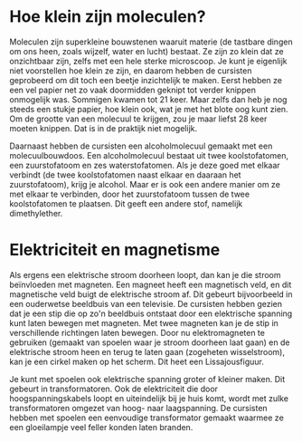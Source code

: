 # Hoe klein zijn moleculen?
Moleculen zijn superkleine bouwstenen waaruit materie (de tastbare dingen om ons heen, zoals wijzelf, water en lucht) bestaat. Ze zijn zo klein dat ze onzichtbaar zijn, zelfs met een hele sterke microscoop. Je kunt je eigenlijk niet voorstellen hoe klein ze zijn, en daarom hebben de cursisten geprobeerd om dit toch een beetje inzichtelijk te maken. Eerst hebben ze een vel papier net zo vaak doormidden geknipt tot verder knippen onmogelijk was. Sommigen kwamen tot 21 keer. Maar zelfs dan heb je nog steeds een stukje papier, hoe klein ook, wat je met het blote oog kunt zien. Om de grootte van een molecuul te krijgen, zou je maar liefst 28 keer moeten knippen. Dat is in de praktijk niet mogelijk.

Daarnaast hebben de cursisten een alcoholmolecuul gemaakt met een molecuulbouwdoos. Een alcoholmolecuul bestaat uit twee koolstofatomen, een zuurstofatoom en zes waterstofatomen. Als je deze goed met elkaar verbindt (de twee koolstofatomen naast elkaar en daaraan het zuurstofatoom), krijg je alcohol. Maar er is ook een andere manier om ze met elkaar te verbinden, door het zuurstofatoom tussen de twee koolstofatomen te plaatsen. Dit geeft een andere stof, namelijk dimethylether.

# Elektriciteit en magnetisme
Als ergens een elektrische stroom doorheen loopt, dan kan je die stroom beïnvloeden met magneten. Een magneet heeft een magnetisch veld, en dit magnetische veld buigt de elektrische stroom af. Dit gebeurt bijvoorbeeld in een ouderwetse beeldbuis van een televisie. De cursisten hebben gezien dat je een stip die op zo'n beeldbuis ontstaat door een elektrische spanning kunt laten bewegen met magneten. Met twee magneten kan je de stip in verschillende richtingen laten bewegen. Door nu elektromagneten te gebruiken (gemaakt van spoelen waar je stroom doorheen laat gaan) en de elektrische stroom heen en terug te laten gaan (zogeheten wisselstroom), kan je een cirkel maken op het scherm. Dit heet een Lissajousfiguur.

Je kunt met spoelen ook elektrische spanning groter of kleiner maken. Dit gebeurt in transformatoren. Ook de elektriciteit die door hoogspanningskabels loopt en uiteindelijk bij je huis komt, wordt met zulke transformatoren omgezet van hoog- naar laagspanning. De cursisten hebben met spoelen een eenvoudige transformator gemaakt waarmee ze een gloeilampje veel feller konden laten branden.
